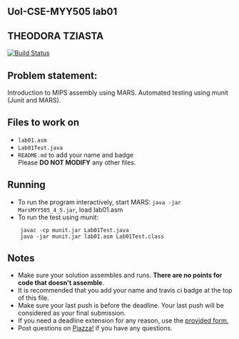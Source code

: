 
## UoI-CSE-MYY505 lab01

## THEODORA TZIASTA

[![Build Status](https://travis-ci.com/UoI-CSE-MYY505/lab01-tziastad.svg?token=uszzzasjPCossWgdPG4t&branch=master)](https://travis-ci.com/UoI-CSE-MYY505/lab01-tziastad)


## Problem statement:
Introduction to MIPS assembly using MARS.
Automated testing using munit (Junit and MARS).
 
## Files to work on
* `lab01.asm` 
* `Lab01Test.java` 
* `README.md` to add your name and badge<br/>
Please **DO NOT MODIFY** any other files. 
      
## Running 
* To run the program interactively, start MARS: `java -jar MarsMYY505_4_5.jar`, load lab01.asm
* To run the test using munit: <br/>
```
    javac -cp munit.jar Lab01Test.java
    java -jar munit.jar lab01.asm Lab01Test.class
```


## Notes
* Make sure your solution assembles and runs. **There are no points for code that doesn't assemble**.
* It is recommended that you add your name and travis ci badge at the top of this file.
* Make sure your last push is before the deadline. Your last push will be considered as your final submission.
* If you need a deadline extension for any reason, use the [provided form.](https://forms.gle/c7fdEdF5J6E88P167)
* Post questions on [Piazza!](https://piazza.com/uoi.gr/fall2019/myy505/home) if you have any questions.
